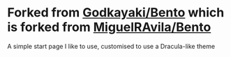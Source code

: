 # Forked from [Godkayaki/Bento](https://github.com/Godkayaki/Bento) which is forked from [MiguelRAvila/Bento](https://github.com/MiguelRAvilaBento)

A simple start page I like to use, customised to use a Dracula-like theme